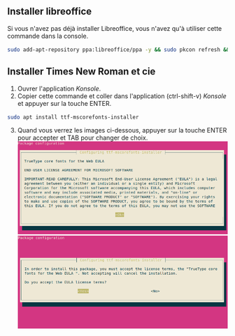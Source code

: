 ## Installer libreoffice
Si vous n'avez pas déjà installer Libreoffice, vous n'avez qu'à utiliser cette commande dans la console.


```bash
sudo add-apt-repository ppa:libreoffice/ppa -y && sudo pkcon refresh && sudo apt install libreoffice-kde5 libreoffice-writer libreoffice-impress libreoffice-calc mythes-fr libreoffice-l10n-fr libreoffice-help-fr
```
## Installer Times New Roman et cie
1. Ouvrer l'application _Konsole_.
2. Copier cette commande et coller dans l'application (ctrl-shift-v) _Konsole_ et appuyer sur la touche ENTER.

```bash
sudo apt install ttf-mscorefonts-installer
```
3. Quand vous verrez les images ci-dessous, appuyer sur la touche ENTER pour accepter et TAB pour changer de choix.
![Image 1](../4/image/msfont1.png)
![Image 2](../4/image/msfont2.png)
